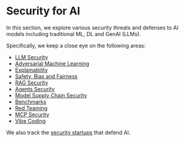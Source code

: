 # Security for AI
In this section, we explore various security threats and defenses to AI models including traditional ML, DL and GenAI (LLMs).

Specifically, we keep a close eye on the following areas:
* [LLM Security](https://github.com/nabeelxy/ai-security-guide/tree/main/security_for_ai/llm_security)
* [Adversarial Machine Learning](https://github.com/nabeelxy/ai-security-guide/tree/main/security_for_ai/adversarial_machine_learning)
* [Explainability](https://github.com/nabeelxy/ai-security-guide/tree/main/security_for_ai/explainability)
* [Safety, Bias and Fairness](https://github.com/nabeelxy/ai-security-guide/tree/main/security_for_ai/safety_bias_fairness)
* [RAG Security](https://github.com/nabeelxy/ai-security-guide/tree/main/security_for_ai/rag_security)
* [Agents Security](https://github.com/nabeelxy/ai-security-guide/tree/main/security_for_ai/agents_security)
* [Model Supply Chain Security](https://github.com/nabeelxy/ai-security-guide/tree/main/security_for_ai/model_supply_chain_security)
* [Benchmarks](https://github.com/nabeelxy/ai-security-guide/tree/main/security_for_ai/benchmarks)
* [Red Teaming](https://github.com/nabeelxy/ai-security-guide/tree/main/security_for_ai/red_teaming)
* [MCP Security](https://github.com/nabeelxy/ai-security-guide/tree/main/security_for_ai/mcp_security)
* [Vibe Coding](https://github.com/nabeelxy/ai-security-guide/tree/main/security_for_ai/vibe_coding)

We also track the [security startups](https://github.com/nabeelxy/ai-security-guide/tree/main/security_for_ai/startups) that defend AI.
